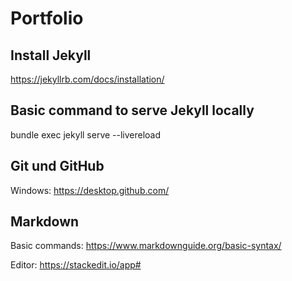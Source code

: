 # Portfolio


## Install Jekyll

https://jekyllrb.com/docs/installation/

## Basic command to serve Jekyll locally

bundle exec jekyll serve --livereload

## Git und GitHub

Windows: https://desktop.github.com/

## Markdown

Basic commands: https://www.markdownguide.org/basic-syntax/

Editor: https://stackedit.io/app#


